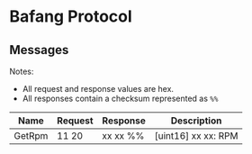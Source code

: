 # Bafang Protocol

## Messages

Notes:

- All request and response values are hex.
- All responses contain a checksum represented as `%%`

| Name   | Request | Response | Description         |
|--------|---------|----------|---------------------|
| GetRpm | 11 20   | xx xx %% | [uint16] xx xx: RPM |